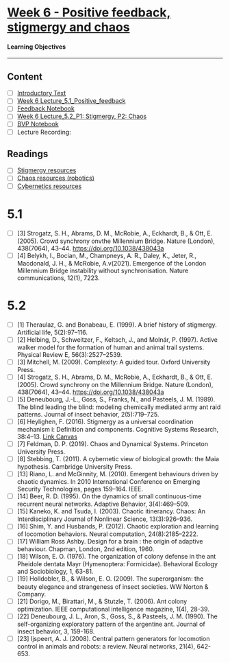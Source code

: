 # [Week 6 - Positive feedback, stigmergy and chaos](https://canvas.sussex.ac.uk/courses/31028/pages/week-6-positive-feedback-stigmergy-and-chaos?module_item_id=1499196)
#### Learning Objectives

---

## Content
- [ ] [Introductory Text](https://canvas.sussex.ac.uk/courses/31028/pages/week-6-positive-feedback-stigmergy-and-chaos?module_item_id=1499196#:~:text=Cybernetics%3A%20Cybernetics%20resources-,Notes,-Positive%20feedback)
- [ ] [Week 6 Lecture_5.1_Positive_feedback](https://canvas.sussex.ac.uk/courses/31028/files/5606907?wrap=1)
- [ ] [Feedback Notebook](https://canvas.sussex.ac.uk/courses/31028/pages/week-6-positive-feedback-stigmergy-and-chaos?module_item_id=1499196#:~:text=Cybernetics%3A%20Cybernetics%20resources-,Notes,-Positive%20feedback)
- [ ] [Week 6 Lecture_5.2_P1: Stigmergy, P2: Chaos](https://canvas.sussex.ac.uk/courses/31028/files/5608013?wrap=1)
- [ ] [BVP Notebook](https://canvas.sussex.ac.uk/courses/31028/files/5539168?wrap=1)
- [ ] Lecture Recording:

## Readings
- [ ] [Stigmergy resources](https://canvas.sussex.ac.uk/courses/31028/pages/stigmergy-self-organisation-and-collective-behaviour-resources)
- [ ] [Chaos resources (robotics)](https://canvas.sussex.ac.uk/courses/31028/pages/robotics-resources)
- [ ] [Cybernetics resources](https://canvas.sussex.ac.uk/courses/31028/pages/cybernetics-resources)

# 5.1
- [ ] [3] Strogatz, S. H., Abrams, D. M., McRobie, A., Eckhardt, B., & Ott, E. (2005). Crowd synchrony onvthe Millennium Bridge. Nature (London), 438(7064), 43–44. https://doi.org/10.1038/438043a
- [ ] [4] Belykh, I., Bocian, M., Champneys, A. R., Daley, K., Jeter, R., Macdonald, J. H., & McRobie, A.v(2021). Emergence of the London Millennium Bridge instability without synchronisation. Nature communications, 12(1), 7223.

# 5.2
- [ ] [1] Theraulaz, G. and Bonabeau, E. (1999). A brief history of stigmergy. Artificial life, 5(2):97–116.
- [ ] [2] Helbing, D., Schweitzer, F., Keltsch, J., and Molnár, P. (1997). Active walker model for the formation of human and animal trail systems. Physical Review E, 56(3):2527–2539.
- [ ] [3] Mitchell, M. (2009). Complexity: A guided tour. Oxford University Press.
- [ ] [4] Strogatz, S. H., Abrams, D. M., McRobie, A., Eckhardt, B., & Ott, E. (2005). Crowd synchrony on the Millennium Bridge. Nature (London), 438(7064), 43–44. https://doi.org/10.1038/438043a
- [ ] [5] Deneubourg, J.-L., Goss, S., Franks, N., and Pasteels, J. M. (1989). The blind leading the blind: modeling chemically mediated army ant raid patterns. Journal of insect behavior, 2(5):719–725.
- [ ] [6] Heylighen, F. (2016). Stigmergy as a universal coordination mechanism i: Definition and components. Cognitive Systems Research, 38:4–13. [Link Canvas](https://canvas.sussex.ac.uk/courses/31028/files/5540202?wrap=1)
- [ ] [7] Feldman, D. P. (2019). Chaos and Dynamical Systems. Princeton University Press.
- [ ] [8] Stebbing, T. (2011). A cybernetic view of biological growth: the Maia hypothesis. Cambridge University Press.
- [ ] [13] Riano, L. and McGinnity, M. (2010). Emergent behaviours driven by chaotic dynamics. In 2010 International Conference on Emerging Security Technologies, pages 159–164. IEEE.
- [ ] [14] Beer, R. D. (1995). On the dynamics of small continuous-time recurrent neural networks. Adaptive Behavior, 3(4):469–509.
- [ ] [15] Kaneko, K. and Tsuda, I. (2003). Chaotic itinerancy. Chaos: An Interdisciplinary Journal of Nonlinear Science, 13(3):926–936.
- [ ] [16] Shim, Y. and Husbands, P. (2012). Chaotic exploration and learning of locomotion behaviors. Neural computation, 24(8):2185–2222.
- [ ] [17] William Ross Ashby. Design for a brain : the origin of adaptive behaviour. Chapman, London, 2nd edition, 1960.
- [ ] [18] Wilson, E. O. (1976). The organization of colony defense in the ant Pheidole dentata Mayr (Hymenoptera: Formicidae). Behavioral Ecology and Sociobiology, 1, 63-81.
- [ ] [19] Holldobler, B., & Wilson, E. O. (2009). The superorganism: the beauty elegance and strangeness of insect societies. WW Norton & Company.
- [ ] [21] Dorigo, M., Birattari, M., & Stutzle, T. (2006). Ant colony optimization. IEEE computational intelligence magazine, 1(4), 28-39.
- [ ] [22] Deneubourg, J. L., Aron, S., Goss, S., & Pasteels, J. M. (1990). The self-organizing exploratory pattern of the argentine ant. Journal of insect behavior, 3, 159-168.
- [ ] [23] Ijspeert, A. J. (2008). Central pattern generators for locomotion control in animals and robots: a review. Neural networks, 21(4), 642-653.

